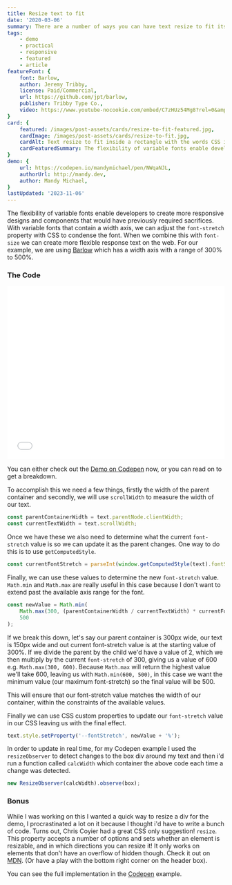 ```yaml
---
title: Resize text to fit
date: '2020-03-06'
summary: There are a number of ways you can have text resize to fit its parent container, but it's been largely limited to adjusting the font size. The problem with this approach is that making the font smaller is not always the best option for our designs.
tags:
    - demo
    - practical
    - responsive
    - featured
    - article
featureFont: {
    font: Barlow, 
    author: Jeremy Tribby,
    license: Paid/Commercial,
    url: https://github.com/jpt/barlow,
    publisher: Tribby Type Co.,   
    video: https://www.youtube-nocookie.com/embed/C7zHUz54Mg8?rel=0&amp;controls=0&amp;showinfo=0,
}
card: {
    featured: /images/post-assets/cards/resize-to-fit-featured.jpg,
    cardImage: /images/post-assets/cards/resize-to-fit.jpg,
    cardAlt: Text resize to fit inside a rectangle with the words CSS is Awesome, representing the classic CSS overflow joke, but without the overflow,
    cardFeaturedSummary: The flexibility of variable fonts enable developers to create more responsive designs and components that would have previously required  sacrifices. With variable fonts that contain a width axis, we can adjust the font-stretch property with CSS to condense the font. When we combine this with font-size  we can create more flexible response text on the web.
}
demo: {
    url: https://codepen.io/mandymichael/pen/NWqaNJL,
    authorUrl: http://mandy.dev,
    author: Mandy Michael,
}
lastUpdated: '2023-11-06'
---
```


The flexibility of variable fonts enable developers to create more responsive designs and components that would have previously required  sacrifices. With variable fonts that contain a width axis, we can adjust the `font-stretch` property with CSS to condense the font. When we combine this with `font-size` we can create more flexible response text on the web. For our example, we are using [Barlow](https://github.com/jpt/barlow) which has a width axis with a range of 300% to 500%.


### The Code

<div class="codepen"><iframe height="400" style="width: 100%;" scrolling="no" title="Resize text to fit" src="//codepen.io/mandymichael/embed/NWqaNJL/?height=300&theme-id=dark&default-tab=result" frameBorder="no" allowtransparency="true" allowFullscreen="true">
</iframe></div>

You can either check out the [Demo on Codepen]( https://codepen.io/mandymichael/pen/NWqaNJL) now, or you can read on to get a breakdown.

To accomplish this we need a few things, firstly the width of the parent container and secondly, we will use `scrollWidth` to measure the width of our text.

```js
const parentContainerWidth = text.parentNode.clientWidth;
const currentTextWidth = text.scrollWidth;
```

Once we have these we also need to determine what the current `font-stretch` value is so we can update it as the parent changes. One way to do this is to use `getComputedStyle`.

```js
const currentFontStretch = parseInt(window.getComputedStyle(text).fontStretch);
```

Finally, we can use these values to determine the new `font-stretch` value. `Math.min` and `Math.max` are really useful in this case because I don't want to extend past the available axis range for the font.

```js
const newValue = Math.min(
    Math.max(300, (parentContainerWidth / currentTextWidth) * currentFontStretch),
    500
);
```

If we break this down, let's say our parent container is 300px wide, our text is 150px wide and out current font-stretch value is at the starting value of 300%. If we divide the parent by the child we'd have a value of 2, which we then multiply by the current `font-stretch` of 300, giving us a value of 600 e.g. `Math.max(300, 600)`. Because `Math.max` will return the highest value we'll take 600, leaving us with `Math.min(600, 500)`, in this case we want the minimum value (our maximum font-stretch) so the final value will be 500.

This will ensure that our font-stretch value matches the width of our container, within the constraints of the available values.

Finally we can use CSS custom properties to update our `font-stretch` value in our CSS leaving us with the final effect.

```js
text.style.setProperty('--fontStretch', newValue + '%');
```

In order to update in real time, for my Codepen example I used the `resizeObserver` to detect changes to the box div around my text and then i'd run a function called `calcWidth` which container the above code each time a change was detected.

```js 
new ResizeObserver(calcWidth).observe(box);
```

### Bonus

While I was working on this I wanted a quick way to resize a div for the demo, I procrastinated a lot on it because I thought i'd have to write a bunch of code. Turns out, Chris Coyier had a great CSS only suggestion! `resize`. This property accepts a number of options and sets whether an element is resizable, and in which directions you can resize it! It only works on elements that don't have an overflow of hidden though. Check it out on [MDN](https://developer.mozilla.org/en-US/docs/Web/CSS/resize). (Or have a play with the bottom right corner on the header box).

You can see the full implementation in the [Codepen](https://codepen.io/mandymichael/pen/NWqaNJL) example.

